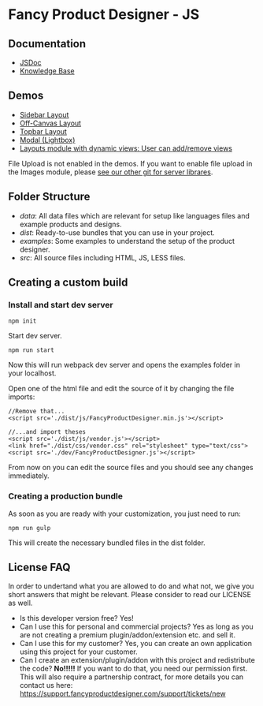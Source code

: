 # Fancy Product Designer - JS

## Documentation
* [JSDoc](https://jsdoc.fancyproductdesigner.com/)
* [Knowledge Base](https://support.fancyproductdesigner.com/support/solutions/5000115464)

## Demos
* [Sidebar Layout](https://jsdemos.fancyproductdesigner.com/sidebar.html)
* [Off-Canvas Layout](https://jsdemos.fancyproductdesigner.com/off-canvas.html)
* [Topbar Layout](https://jsdemos.fancyproductdesigner.com/topbar.html)
* [Modal (Lightbox)](https://jsdemos.fancyproductdesigner.com/modal.html)
* [Layouts module with dynamic views: User can add/remove views](https://jsdemos.fancyproductdesigner.com/dynamic-views.html)

File Upload is not enabled in the demos. If you want to enable file upload in the Images module, please [see our other git for server librares](https://github.com/radykal/fpd-js-server).

## Folder Structure
* *data*: All data files which are relevant for setup like languages files and example products and designs.
* *dist*: Ready-to-use bundles that you can use in your project.
* *examples*: Some examples to understand the setup of the product designer.
* *src*: All source files including HTML, JS, LESS files.

## Creating a custom build
### Install and start dev server

```
npm init
```

Start dev server.

```
npm run start
```

Now this will run webpack dev server and opens the examples folder in your localhost. 

Open one of the html file and edit the source of it by changing the file imports:

```
//Remove that...
<script src='./dist/js/FancyProductDesigner.min.js'></script>

//...and import theses
<script src='./dist/js/vendor.js'></script>
<link href="./dist/css/vendor.css" rel="stylesheet" type="text/css">
<script src='./dev/FancyProductDesigner.js'></script>
```

From now on you can edit the source files and you should see any changes immediately. 

### Creating a production bundle
As soon as you are ready with your customization, you just need to run:
```
npm run gulp
```
This will create the necessary bundled files in the dist folder.

## License FAQ
In order to undertand what you are allowed to do and what not, we give you short answers that might be relevant. Please consider to read our LICENSE as well.

* Is this developer version free? Yes!
* Can I use this for personal and commercial projects? Yes as long as you are not creating a premium plugin/addon/extension etc. and sell it.
* Can I use this for my customer? Yes, you can create an own application using this project for your customer.
* Can I create an extension/plugin/addon with this project and redistribute the code? **No!!!!!** If you want to do that, you need our permission first. This will also require a partnership contract, for more details you can contact us here: https://support.fancyproductdesigner.com/support/tickets/new



